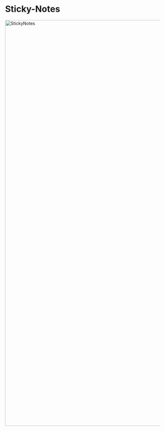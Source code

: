 # Sticky-Notes
<img width="1318" alt="StickyNotes" src="https://user-images.githubusercontent.com/94274053/166107669-e4e743dd-6b22-4191-ae9c-bc8b5b22bc39.png">
